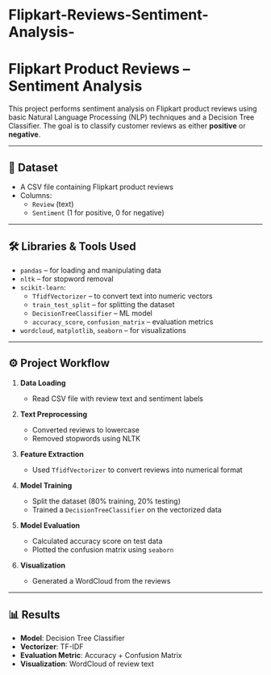 # Flipkart-Reviews-Sentiment-Analysis-

# Flipkart Product Reviews – Sentiment Analysis

This project performs sentiment analysis on Flipkart product reviews using basic Natural Language Processing (NLP) techniques and a Decision Tree Classifier. The goal is to classify customer reviews as either **positive** or **negative**.

---

## 📄 Dataset

- A CSV file containing Flipkart product reviews
- Columns:
  - `Review` (text)
  - `Sentiment` (1 for positive, 0 for negative)

---

## 🛠 Libraries & Tools Used

- `pandas` – for loading and manipulating data  
- `nltk` – for stopword removal  
- `scikit-learn`:
  - `TfidfVectorizer` – to convert text into numeric vectors  
  - `train_test_split` – for splitting the dataset  
  - `DecisionTreeClassifier` – ML model  
  - `accuracy_score`, `confusion_matrix` – evaluation metrics  
- `wordcloud`, `matplotlib`, `seaborn` – for visualizations

---

## ⚙️ Project Workflow

1. **Data Loading**
   - Read CSV file with review text and sentiment labels

2. **Text Preprocessing**
   - Converted reviews to lowercase  
   - Removed stopwords using NLTK

3. **Feature Extraction**
   - Used `TfidfVectorizer` to convert reviews into numerical format

4. **Model Training**
   - Split the dataset (80% training, 20% testing)  
   - Trained a `DecisionTreeClassifier` on the vectorized data

5. **Model Evaluation**
   - Calculated accuracy score on test data  
   - Plotted the confusion matrix using `seaborn`

6. **Visualization**
   - Generated a WordCloud from the reviews

---

## 📊 Results

- **Model**: Decision Tree Classifier  
- **Vectorizer**: TF-IDF  
- **Evaluation Metric**: Accuracy + Confusion Matrix  
- **Visualization**: WordCloud of review text 
